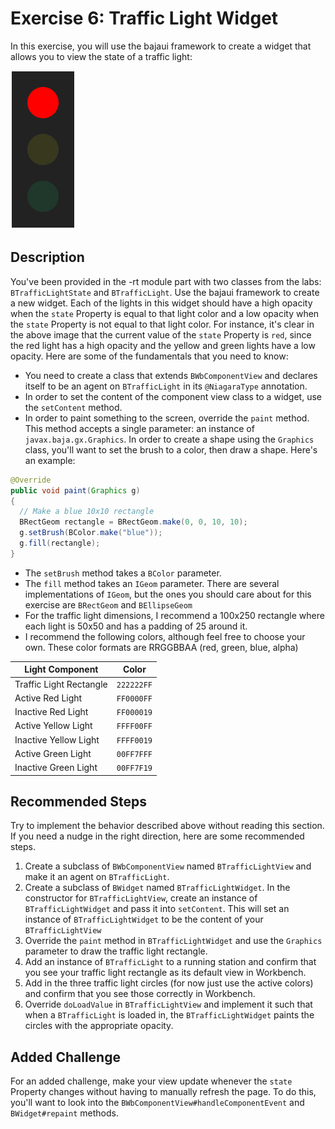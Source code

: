 # Exercise 6: Traffic Light Widget
In this exercise, you will use the bajaui framework to create a widget that allows you to view the state of a traffic light:

![Traffic Light Widget](../images/TrafficLightWidget.png)

## Description
You've been provided in the -rt module part with two classes from the labs: `BTrafficLightState` and `BTrafficLight`. Use the bajaui framework to create a new widget. Each of the lights in this widget should have a high opacity when the `state` Property is equal to that light color and a low opacity when the `state` Property is not equal to that light color. For instance, it's clear in the above image that the current value of the `state` Property is `red`, since the red light has a high opacity and the yellow and green lights have a low opacity. Here are some of the fundamentals that you need to know:
* You need to create a class that extends `BWbComponentView` and declares itself to be an agent on `BTrafficLight` in its `@NiagaraType` annotation.
* In order to set the content of the component view class to a widget, use the `setContent` method.
* In order to paint something to the screen, override the `paint` method. This method accepts a single parameter: an instance of `javax.baja.gx.Graphics`.  In order to create a shape using the `Graphics` class, you'll want to set the brush to a color, then draw a shape. Here's an example:

```java
@Override
public void paint(Graphics g)
{
  // Make a blue 10x10 rectangle
  BRectGeom rectangle = BRectGeom.make(0, 0, 10, 10);
  g.setBrush(BColor.make("blue"));
  g.fill(rectangle);
}
```

  * The `setBrush` method takes a `BColor` parameter.
  * The `fill` method takes an `IGeom` parameter. There are several implementations of `IGeom`, but the ones you should care about for this exercise are `BRectGeom` and `BEllipseGeom`
  * For the traffic light dimensions, I recommend a 100x250 rectangle where each light is 50x50 and has a padding of 25 around it.
  * I recommend the following colors, although feel free to choose your own. These color formats are RRGGBBAA (red, green, blue, alpha)

| Light Component | Color |
| --------------- | ----- |
| Traffic Light Rectangle | `222222FF` |
| Active Red Light | `FF0000FF` |
| Inactive Red Light | `FF000019` |
| Active Yellow Light | `FFFF00FF` |
| Inactive Yellow Light | `FFFF0019` |
| Active Green Light | `00FF7FFF` |
| Inactive Green Light | `00FF7F19` |

## Recommended Steps
Try to implement the behavior described above without reading this section. If you need a nudge in the right direction, here are some recommended steps.

1. Create a subclass of `BWbComponentView` named `BTrafficLightView` and make it an agent on `BTrafficLight`.
2. Create a subclass of `BWidget` named `BTrafficLightWidget`. In the constructor for `BTrafficLightView`, create an instance of `BTrafficLightWidget` and pass it into `setContent`. This will set an instance of `BTrafficLightWidget` to be the content of your `BTrafficLightView`
3. Override the `paint` method in `BTrafficLightWidget` and use the `Graphics` parameter to draw the traffic light rectangle.
4. Add an instance of `BTrafficLight` to a running station and confirm that you see your traffic light rectangle as its default view in Workbench.
5. Add in the three traffic light circles (for now just use the active colors) and confirm that you see those correctly in Workbench.
6. Override `doLoadValue` in `BTrafficLightView` and implement it such that when a `BTrafficLight` is loaded in, the `BTrafficLightWidget` paints the circles with the appropriate opacity.

## Added Challenge
For an added challenge, make your view update whenever the `state` Property changes without having to manually refresh the page. To do this, you'll want to look into the `BWbComponentView#handleComponentEvent` and `BWidget#repaint` methods.